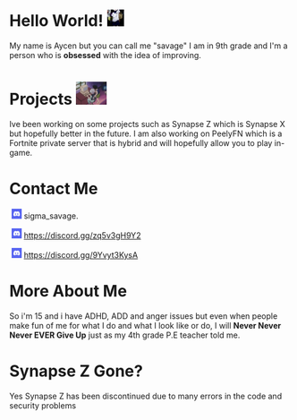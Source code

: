 # Hello World!&nbsp;<img src="https://raw.githubusercontent.com/savegebeast7000/savegebeast7000/main/IKNm.gif" width="30px">
My name is Aycen but you can call me "savage" I am in 9th grade and I'm a person who is **obsessed** with the idea of improving.

# Projects&nbsp;<img src="https://raw.githubusercontent.com/savegebeast7000/savegebeast7000/main/S-AHunterxHunter-49x264-vorbis603A2DACmkv_snapshot_1225_20120705_180231.png" width="55px">
Ive been working on some projects such as Synapse Z which is Synapse X but hopefully better in the future.
I am also working on PeelyFN which is a Fortnite private server that is hybrid and will hopefully allow you to play in-game.


# Contact Me
&nbsp;<img src="https://raw.githubusercontent.com/savegebeast7000/savegebeast7000/main/PRywUXcqg0v5DD6s7C3LyQ.jpeg" width="18px"> sigma_savage.

&nbsp;<img src="https://raw.githubusercontent.com/savegebeast7000/savegebeast7000/main/PRywUXcqg0v5DD6s7C3LyQ.jpeg" width="18px"> https://discord.gg/zq5v3gH9Y2

&nbsp;<img src="https://raw.githubusercontent.com/savegebeast7000/savegebeast7000/main/PRywUXcqg0v5DD6s7C3LyQ.jpeg" width="18px"> https://discord.gg/9Yvyt3KysA

# More About Me
So i'm 15 and i have ADHD, ADD and anger issues but even when people make fun of me for what I do and what I look like or do, I will **Never Never Never EVER Give Up** just as my 4th grade P.E teacher told me.

# Synapse Z Gone?
Yes Synapse Z has been discontinued due to many errors in the code and security problems

